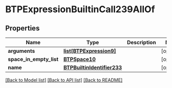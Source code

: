 # BTPExpressionBuiltinCall239AllOf

## Properties
Name | Type | Description | Notes
------------ | ------------- | ------------- | -------------
**arguments** | [**list[BTPExpression9]**](BTPExpression9.md) |  | [optional] 
**space_in_empty_list** | [**BTPSpace10**](BTPSpace10.md) |  | [optional] 
**name** | [**BTPBuiltinIdentifier233**](BTPBuiltinIdentifier233.md) |  | [optional] 

[[Back to Model list]](../README.md#documentation-for-models) [[Back to API list]](../README.md#documentation-for-api-endpoints) [[Back to README]](../README.md)


